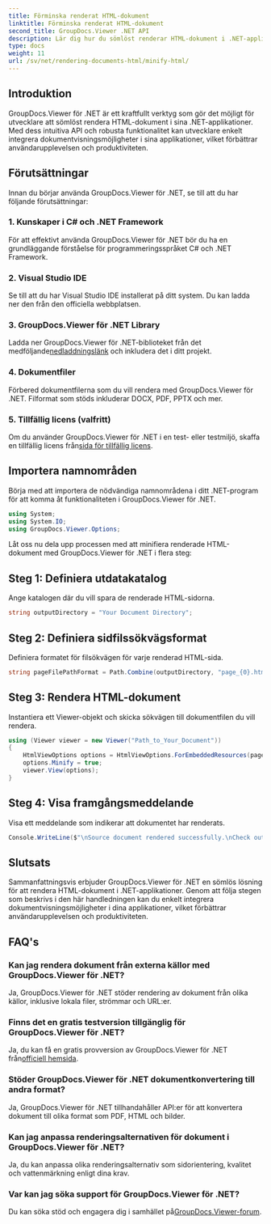 ```yaml
---
title: Förminska renderat HTML-dokument
linktitle: Förminska renderat HTML-dokument
second_title: GroupDocs.Viewer .NET API
description: Lär dig hur du sömlöst renderar HTML-dokument i .NET-applikationer med GroupDocs.Viewer för .NET.
type: docs
weight: 11
url: /sv/net/rendering-documents-html/minify-html/
---
```

## Introduktion
GroupDocs.Viewer för .NET är ett kraftfullt verktyg som gör det möjligt för utvecklare att sömlöst rendera HTML-dokument i sina .NET-applikationer. Med dess intuitiva API och robusta funktionalitet kan utvecklare enkelt integrera dokumentvisningsmöjligheter i sina applikationer, vilket förbättrar användarupplevelsen och produktiviteten.
## Förutsättningar
Innan du börjar använda GroupDocs.Viewer för .NET, se till att du har följande förutsättningar:
### 1. Kunskaper i C# och .NET Framework
För att effektivt använda GroupDocs.Viewer för .NET bör du ha en grundläggande förståelse för programmeringsspråket C# och .NET Framework.
### 2. Visual Studio IDE
Se till att du har Visual Studio IDE installerat på ditt system. Du kan ladda ner den från den officiella webbplatsen.
### 3. GroupDocs.Viewer för .NET Library
 Ladda ner GroupDocs.Viewer för .NET-biblioteket från det medföljande[nedladdningslänk](https://releases.groupdocs.com/viewer/net/) och inkludera det i ditt projekt.
### 4. Dokumentfiler
Förbered dokumentfilerna som du vill rendera med GroupDocs.Viewer för .NET. Filformat som stöds inkluderar DOCX, PDF, PPTX och mer.
### 5. Tillfällig licens (valfritt)
 Om du använder GroupDocs.Viewer för .NET i en test- eller testmiljö, skaffa en tillfällig licens från[sida för tillfällig licens](https://purchase.groupdocs.com/temporary-license/).

## Importera namnområden
Börja med att importera de nödvändiga namnområdena i ditt .NET-program för att komma åt funktionaliteten i GroupDocs.Viewer för .NET.
```csharp
using System;
using System.IO;
using GroupDocs.Viewer.Options;
```

Låt oss nu dela upp processen med att minifiera renderade HTML-dokument med GroupDocs.Viewer för .NET i flera steg:
## Steg 1: Definiera utdatakatalog
Ange katalogen där du vill spara de renderade HTML-sidorna.
```csharp
string outputDirectory = "Your Document Directory";
```
## Steg 2: Definiera sidfilssökvägsformat
Definiera formatet för filsökvägen för varje renderad HTML-sida.
```csharp
string pageFilePathFormat = Path.Combine(outputDirectory, "page_{0}.html");
```
## Steg 3: Rendera HTML-dokument
Instantiera ett Viewer-objekt och skicka sökvägen till dokumentfilen du vill rendera.
```csharp
using (Viewer viewer = new Viewer("Path_to_Your_Document"))
{
    HtmlViewOptions options = HtmlViewOptions.ForEmbeddedResources(pageFilePathFormat);
    options.Minify = true;
    viewer.View(options);
}
```
## Steg 4: Visa framgångsmeddelande
Visa ett meddelande som indikerar att dokumentet har renderats.
```csharp
Console.WriteLine($"\nSource document rendered successfully.\nCheck output in {outputDirectory}.");
```

## Slutsats
Sammanfattningsvis erbjuder GroupDocs.Viewer för .NET en sömlös lösning för att rendera HTML-dokument i .NET-applikationer. Genom att följa stegen som beskrivs i den här handledningen kan du enkelt integrera dokumentvisningsmöjligheter i dina applikationer, vilket förbättrar användarupplevelsen och produktiviteten.
## FAQ's
### Kan jag rendera dokument från externa källor med GroupDocs.Viewer för .NET?
Ja, GroupDocs.Viewer för .NET stöder rendering av dokument från olika källor, inklusive lokala filer, strömmar och URL:er.
### Finns det en gratis testversion tillgänglig för GroupDocs.Viewer för .NET?
 Ja, du kan få en gratis provversion av GroupDocs.Viewer för .NET från[officiell hemsida](https://releases.groupdocs.com/).
### Stöder GroupDocs.Viewer för .NET dokumentkonvertering till andra format?
Ja, GroupDocs.Viewer för .NET tillhandahåller API:er för att konvertera dokument till olika format som PDF, HTML och bilder.
### Kan jag anpassa renderingsalternativen för dokument i GroupDocs.Viewer för .NET?
Ja, du kan anpassa olika renderingsalternativ som sidorientering, kvalitet och vattenmärkning enligt dina krav.
### Var kan jag söka support för GroupDocs.Viewer för .NET?
 Du kan söka stöd och engagera dig i samhället på[GroupDocs.Viewer-forum](https://forum.groupdocs.com/c/viewer/9).